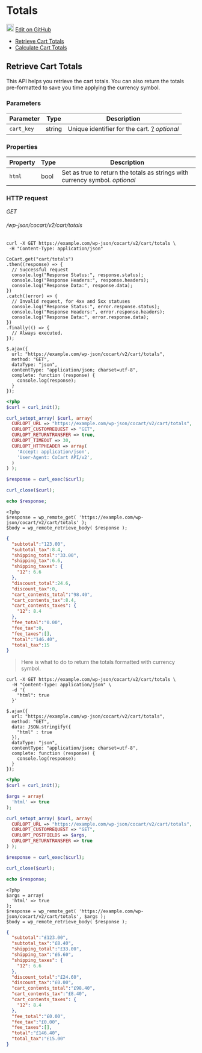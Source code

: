# Totals #

<img src="images/github.svg" width="20" height="20" alt="GitHub Mark Logo"> [Edit on GitHub](https://github.com/co-cart/co-cart-docs/blob/master/source/includes/cocart-v2/_cart-totals.md)

 * [Retrieve Cart Totals](#totals-retrieve-cart-totals)
 * [Calculate Cart Totals](#totals-calculate-cart-totals)

## Retrieve Cart Totals ##

This API helps you retrieve the cart totals. You can also return the totals pre-formatted to save you time applying the currency symbol.

### Parameters ###

| Parameter  | Type   | Description                                                                                                                 |
| ---------- | ------ | --------------------------------------------------------------------------------------------------------------------------- |
| `cart_key` | string | Unique identifier for the cart. <a class="label label-info" href="#cart-key">?</a> <i class="label label-info">optional</i> |

### Properties ###

| Property | Type   | Description                                                                                                |
| -------- | ------ | ---------------------------------------------------------------------------------------------------------- |
| `html`   | bool   | Set as true to return the totals as strings with currency symbol. <i class="label label-info">optional</i> |

### HTTP request ###

<div class="api-endpoint">
  <div class="endpoint-data">
    <i class="label label-get">GET</i>
    <h6>/wp-json/cocart/v2/cart/totals</h6>
  </div>
</div>

```shell
curl -X GET https://example.com/wp-json/cocart/v2/cart/totals \
 -H "Content-Type: application/json"
```

```javascript--node
CoCart.get("cart/totals")
.then((response) => {
  // Successful request
  console.log("Response Status:", response.status);
  console.log("Response Headers:", response.headers);
  console.log("Response Data:", response.data);
})
.catch((error) => {
  // Invalid request, for 4xx and 5xx statuses
  console.log("Response Status:", error.response.status);
  console.log("Response Headers:", error.response.headers);
  console.log("Response Data:", error.response.data);
})
.finally(() => {
  // Always executed.
});
```

```javascript--jquery
$.ajax({
  url: "https://example.com/wp-json/cocart/v2/cart/totals",
  method: "GET",
  dataType: "json",
  contentType: "application/json; charset=utf-8",
  complete: function (response) {
    console.log(response);
  }
});
```

```php
<?php
$curl = curl_init();

curl_setopt_array( $curl, array(
  CURLOPT_URL => "https://example.com/wp-json/cocart/v2/cart/totals",
  CURLOPT_CUSTOMREQUEST => "GET",
  CURLOPT_RETURNTRANSFER => true,
  CURLOPT_TIMEOUT => 30,
  CURLOPT_HTTPHEADER => array(
    'Accept: application/json',
    'User-Agent: CoCart API/v2',
  )
) );

$response = curl_exec($curl);

curl_close($curl);

echo $response;
```

```php--wp-http-api
<?php
$response = wp_remote_get( 'https://example.com/wp-json/cocart/v2/cart/totals' );
$body = wp_remote_retrieve_body( $response );
```

```json
{
  "subtotal":"123.00",
  "subtotal_tax":8.4,
  "shipping_total":"33.00",
  "shipping_tax":6.6,
  "shipping_taxes": {
    "12": 6.6
  },
  "discount_total":24.6,
  "discount_tax":0,
  "cart_contents_total":"98.40",
  "cart_contents_tax":8.4,
  "cart_contents_taxes": {
    "12": 8.4
  },
  "fee_total":"0.00",
  "fee_tax":0,
  "fee_taxes":[],
  "total":"146.40",
  "total_tax":15
}
```

> Here is what to do to return the totals formatted with currency symbol.

```shell
curl -X GET https://example.com/wp-json/cocart/v2/cart/totals \
  -H "Content-Type: application/json" \
  -d '{
    "html": true
  }'
```

```javascript--jquery
$.ajax({
  url: "https://example.com/wp-json/cocart/v2/cart/totals",
  method: "GET",
  data: JSON.stringify({
    "html" : true
  }),
  dataType: "json",
  contentType: "application/json; charset=utf-8",
  complete: function (response) {
    console.log(response);
  }
});
```

```php
<?php
$curl = curl_init();

$args = array(
  'html' => true
);

curl_setopt_array( $curl, array(
  CURLOPT_URL => "https://example.com/wp-json/cocart/v2/cart/totals",
  CURLOPT_CUSTOMREQUEST => "GET",
  CURLOPT_POSTFIELDS => $args,
  CURLOPT_RETURNTRANSFER => true
) );

$response = curl_exec($curl);

curl_close($curl);

echo $response;
```

```php--wp-http-api
<?php
$args = array(
  'html' => true
);
$response = wp_remote_get( 'https://example.com/wp-json/cocart/v2/cart/totals', $args );
$body = wp_remote_retrieve_body( $response );
```

```json
{
  "subtotal":"£123.00",
  "subtotal_tax":"£8.40",
  "shipping_total":"£33.00",
  "shipping_tax":"£6.60",
  "shipping_taxes": {
    "12": 6.6
  },
  "discount_total":"£24.60",
  "discount_tax":"£0.00",
  "cart_contents_total":"£98.40",
  "cart_contents_tax":"£8.40",
  "cart_contents_taxes": {
    "12": 8.4
  },
  "fee_total":"£0.00",
  "fee_tax":"£0.00",
  "fee_taxes":[],
  "total":"£146.40",
  "total_tax":"£15.00"
}
```
